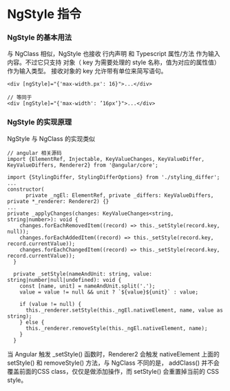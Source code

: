# NgStyle 指令

### NgStyle 的基本用法

与 NgClass 相似，NgStyle 也接收 行内声明 和 Typescript 属性/方法 作为输入内容。不过它只支持 对象（ key 为需要处理的 style 名称，值为对应的属性值） 作为输入类型。 接收对象的 key 允许带有单位来简写语句。

    <div [ngStyle]="{'max-width.px': 16}">...</div>
    
    // 等同于
    <div [ngStyle]="{'max-width': ’16px‘}">...</div>

### NgStyle 的实现原理

NgStyle 与 NgClass 的实现类似

    // angular 相关源码
    import {ElementRef, Injectable, KeyValueChanges, KeyValueDiffer, KeyValueDiffers, Renderer2} from '@angular/core';
    
    import {StylingDiffer, StylingDifferOptions} from './styling_differ';
    ...
    constructor(
          private _ngEl: ElementRef, private _differs: KeyValueDiffers, private *_renderer: Renderer2) {}
    ...
    private _applyChanges(changes: KeyValueChanges<string, string|number>): void {
        changes.forEachRemovedItem((record) => this._setStyle(record.key, null));
        changes.forEachAddedItem((record) => this._setStyle(record.key, record.currentValue));
        changes.forEachChangedItem((record) => this._setStyle(record.key, record.currentValue));
      }
    
      private _setStyle(nameAndUnit: string, value: string|number|null|undefined): void {
        const [name, unit] = nameAndUnit.split('.');
        value = value != null && unit ? `${value}${unit}` : value;
    
        if (value != null) {
          this._renderer.setStyle(this._ngEl.nativeElement, name, value as string);
        } else {
          this._renderer.removeStyle(this._ngEl.nativeElement, name);
        }
      }

当 Angular 触发 _setStyle() 函数时，Renderer2 会触发 nativeElement 上面的 setStyle() 和 removeStyle() 方法，与 NgClass 不同的是， addClass() 并不会覆盖前面的CSS class，仅仅是做添加操作，而 setStyle() 会重置掉当前的 CSS style。

